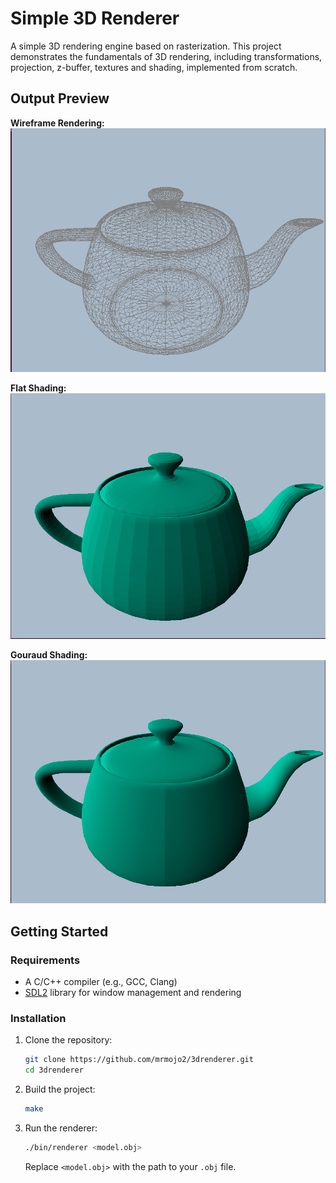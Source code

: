 # Simple 3D Renderer

A simple 3D rendering engine based on rasterization. This project demonstrates the fundamentals of 3D rendering, including transformations, projection, z-buffer, textures and shading, implemented from scratch.


## Output Preview

**Wireframe Rendering:**
![Wireframe Output](assets/teapot_outline2.png)

**Flat Shading:**
![Flat Shading Output](assets/teapot_flat.png)

**Gouraud Shading:**
![Gouraud Shading Output](assets/teapot_gouroud.png)
## Getting Started

### Requirements

- A C/C++ compiler (e.g., GCC, Clang)
- [SDL2](https://www.libsdl.org/) library for window management and rendering

### Installation

1. Clone the repository:
   ```bash
   git clone https://github.com/mrmojo2/3drenderer.git
   cd 3drenderer
   ```

2. Build the project:
   ```bash
   make
   ```

3. Run the renderer:
   ```bash
   ./bin/renderer <model.obj>
   ```

   Replace `<model.obj>` with the path to your `.obj` file.

